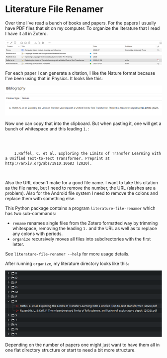 # Literature File Renamer

Over time I've read a bunch of books and papers. For the papers I usually have PDF files that sit on my computer. To organize the literature that I read I have it all in Zotero.

![](doc/Screenshot_20230719_071557.png)

For each paper I can generate a citation, I like the Nature format because I've been using that in Physics. It looks like this:

![](doc/Screenshot_20230719_071609.png)

Now one can copy that into the clipboard. But when pasting it, one will get a bunch of whitespace and this leading `1.`:

```


  
    1.Raffel, C. et al. Exploring the Limits of Transfer Learning with a Unified Text-to-Text Transformer. Preprint at http://arxiv.org/abs/1910.10683 (2020).
  


```

Also the URL doesn't make for a good file name. I want to take this citation as the file name, but I need to remove the number, the URL (slashes are a problem). Also for the Android file system I need to remove the colons and replace them with something else.

This Python package contains a program `literature-file-renamer` which has two sub-commands:

- `rename` renames single files from the Zotero formatted way by trimming whitespace, removing the leading `1.` and the URL as well as to replace any colons with periods.
- `organize` recursively moves all files into subdirectories with the first letter.

See `literature-file-renamer --help` for more usage details.

After running `organize`, my literature directory looks like this:

![](doc/Screenshot_20230719_071404.png)

Depending on the number of papers one might just want to have them all in one flat directory structure or start to need a bit more structure.